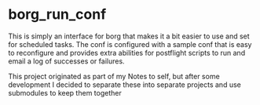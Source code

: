<!-- permalink: 997bfdae6cb960ce6bfed57b4e615a95 DO NOT DELETE OR EDIT THIS LINE -->
# borg_run_conf

This is simply an interface for borg that makes it a bit easier to use and set for scheduled tasks. The conf is configured with a sample conf that is easy to reconfigure and provides extra abilities for postflight scripts to run and email a log of successes or failures.


This project originated as part of my Notes to self, but after some development I decided to separate these into separate projects and use submodules to keep them together
